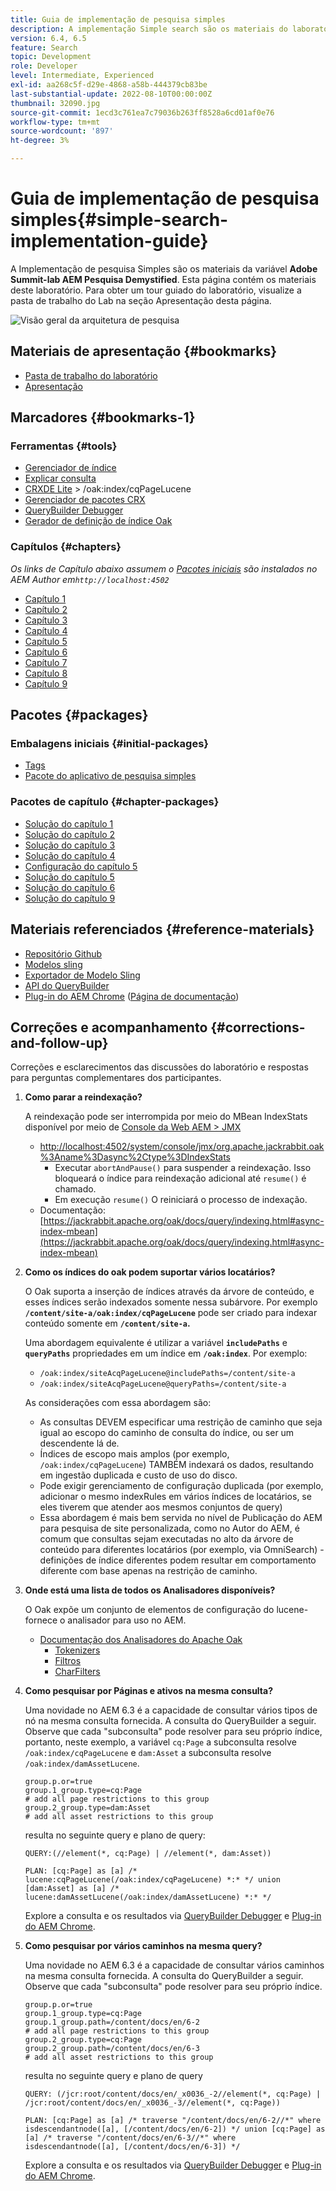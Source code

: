 ```yaml
---
title: Guia de implementação de pesquisa simples
description: A implementação Simple search são os materiais do laboratório 2017 Summit AEM Search Demystified. Esta página contém os materiais deste laboratório. Para obter um tour guiado do laboratório, visualize a pasta de trabalho do Lab na seção Apresentação desta página.
version: 6.4, 6.5
feature: Search
topic: Development
role: Developer
level: Intermediate, Experienced
exl-id: aa268c5f-d29e-4868-a58b-444379cb83be
last-substantial-update: 2022-08-10T00:00:00Z
thumbnail: 32090.jpg
source-git-commit: 1ecd3c761ea7c79036b263ff8528a6cd01af0e76
workflow-type: tm+mt
source-wordcount: '897'
ht-degree: 3%

---
```


# Guia de implementação de pesquisa simples{#simple-search-implementation-guide}

A Implementação de pesquisa Simples são os materiais da variável **Adobe Summit-lab AEM Pesquisa Demystified**. Esta página contém os materiais deste laboratório. Para obter um tour guiado do laboratório, visualize a pasta de trabalho do Lab na seção Apresentação desta página.

![Visão geral da arquitetura de pesquisa](assets/l4080/simple-search-application.png)

## Materiais de apresentação {#bookmarks}

* [Pasta de trabalho do laboratório](assets/l4080/l4080-lab-workbook.pdf)
* [Apresentação](assets/l4080/l4080-presentation.pdf)

## Marcadores {#bookmarks-1}

### Ferramentas {#tools}

* [Gerenciador de índice](http://localhost:4502/libs/granite/operations/content/diagnosis/tool.html/granite_oakindexmanager)
* [Explicar consulta](http://localhost:4502/libs/granite/operations/content/diagnosis/tool.html/granite_queryperformance)
* [CRXDE Lite](http://localhost:4502/crx/de/index.jsp#/oak%3Aindex/cqPageLucene) > /oak:index/cqPageLucene
* [Gerenciador de pacotes CRX](http://localhost:4502/crx/packmgr/index.jsp)
* [QueryBuilder Debugger](http://localhost:4502/libs/cq/search/content/querydebug.html?)
* [Gerador de definição de índice Oak](https://oakutils.appspot.com/generate/index)

### Capítulos {#chapters}

*Os links de Capítulo abaixo assumem o [Pacotes iniciais](#initialpackages) são instalados no AEM Author em`http://localhost:4502`*

* [Capítulo 1](http://localhost:4502/editor.html/content/summit/l4080/chapter-1.html)
* [Capítulo 2](http://localhost:4502/editor.html/content/summit/l4080/chapter-2.html)
* [Capítulo 3](http://localhost:4502/editor.html/content/summit/l4080/chapter-3.html)
* [Capítulo 4](http://localhost:4502/editor.html/content/summit/l4080/chapter-4.html)
* [Capítulo 5](http://localhost:4502/editor.html/content/summit/l4080/chapter-5.html)
* [Capítulo 6](http://localhost:4502/editor.html/content/summit/l4080/chapter-6.html)
* [Capítulo 7](http://localhost:4502/editor.html/content/summit/l4080/chapter-7.html)
* [Capítulo 8](http://localhost:4502/editor.html/content/summit/l4080/chapter-8.html)
* [Capítulo 9](http://localhost:4502/editor.html/content/summit/l4080/chapter-9.html)

## Pacotes {#packages}

### Embalagens iniciais {#initial-packages}

* [Tags](assets/l4080/summit-tags.zip)
* [Pacote do aplicativo de pesquisa simples](assets/l4080/simple.ui.apps-0.0.1-snapshot.zip)

### Pacotes de capítulo {#chapter-packages}

* [Solução do capítulo 1](assets/l4080/l4080-chapter1.zip)
* [Solução do capítulo 2](assets/l4080/l4080-chapter2.zip)
* [Solução do capítulo 3](assets/l4080/l4080-chapter3.zip)
* [Solução do capítulo 4](assets/l4080/l4080-chapter4.zip)
* [Configuração do capítulo 5](assets/l4080/l4080-chapter5-setup.zip)
* [Solução do capítulo 5](assets/l4080/l4080-chapter5-solution.zip)
* [Solução do capítulo 6](assets/l4080/l4080-chapter6.zip)
* [Solução do capítulo 9](assets/l4080/l4080-chapter9.zip)

## Materiais referenciados {#reference-materials}

* [Repositório Github](https://github.com/Adobe-Marketing-Cloud/aem-guides/tree/master/simple-search-guide)
* [Modelos sling](https://sling.apache.org/documentation/bundles/models.html)
* [Exportador de Modelo Sling](https://sling.apache.org/documentation/bundles/models.html#exporter-framework-since-130)
* [API do QueryBuilder](https://experienceleague.adobe.com/docs/)
* [Plug-in do AEM Chrome](https://chrome.google.com/webstore/detail/aem-chrome-plug-in/ejdcnikffjleeffpigekhccpepplaode) ([Página de documentação](https://adobe-consulting-services.github.io/acs-aem-tools/aem-chrome-plugin/))

## Correções e acompanhamento {#corrections-and-follow-up}

Correções e esclarecimentos das discussões do laboratório e respostas para perguntas complementares dos participantes.

1. **Como parar a reindexação?**

   A reindexação pode ser interrompida por meio do MBean IndexStats disponível por meio de [Console da Web AEM > JMX](http://localhost:4502/system/console/jmx)

   * [http://localhost:4502/system/console/jmx/org.apache.jackrabbit.oak%3Aname%3Dasync%2Ctype%3DIndexStats](http://localhost:4502/system/console/jmx/org.apache.jackrabbit.oak%3Aname%3Dasync%2Ctype%3DIndexStats)
      * Executar `abortAndPause()` para suspender a reindexação. Isso bloqueará o índice para reindexação adicional até `resume()` é chamado.
      * Em execução `resume()` O reiniciará o processo de indexação.
   * Documentação: [https://jackrabbit.apache.org/oak/docs/query/indexing.html#async-index-mbean](https://jackrabbit.apache.org/oak/docs/query/indexing.html#async-index-mbean)

2. **Como os índices do oak podem suportar vários locatários?**

   O Oak suporta a inserção de índices através da árvore de conteúdo, e esses índices serão indexados somente nessa subárvore. Por exemplo **`/content/site-a/oak:index/cqPageLucene`** pode ser criado para indexar conteúdo somente em **`/content/site-a`.**

   Uma abordagem equivalente é utilizar a variável **`includePaths`** e **`queryPaths`** propriedades em um índice em **`/oak:index`**. Por exemplo:

   * `/oak:index/siteAcqPageLucene@includePaths=/content/site-a`
   * `/oak:index/siteAcqPageLucene@queryPaths=/content/site-a`

   As considerações com essa abordagem são:

   * As consultas DEVEM especificar uma restrição de caminho que seja igual ao escopo do caminho de consulta do índice, ou ser um descendente lá de.
   * Índices de escopo mais amplos (por exemplo, `/oak:index/cqPageLucene`) TAMBÉM indexará os dados, resultando em ingestão duplicada e custo de uso do disco.
   * Pode exigir gerenciamento de configuração duplicada (por exemplo, adicionar o mesmo indexRules em vários índices de locatários, se eles tiverem que atender aos mesmos conjuntos de query)
   * Essa abordagem é mais bem servida no nível de Publicação do AEM para pesquisa de site personalizada, como no Autor do AEM, é comum que consultas sejam executadas no alto da árvore de conteúdo para diferentes locatários (por exemplo, via OmniSearch) - definições de índice diferentes podem resultar em comportamento diferente com base apenas na restrição de caminho.


3. **Onde está uma lista de todos os Analisadores disponíveis?**

   O Oak expõe um conjunto de elementos de configuração do lucene-fornece o analisador para uso no AEM.

   * [Documentação dos Analisadores do Apache Oak](https://jackrabbit.apache.org/oak/docs/query/lucene.html#analyzers)
      * [Tokenizers](https://cwiki.apache.org/confluence/display/solr/Tokenizers)
      * [Filtros](https://cwiki.apache.org/confluence/display/solr/Filter+Descriptions)
      * [CharFilters](https://cwiki.apache.org/confluence/display/solr/CharFilterFactories)

4. **Como pesquisar por Páginas e ativos na mesma consulta?**

   Uma novidade no AEM 6.3 é a capacidade de consultar vários tipos de nó na mesma consulta fornecida. A consulta do QueryBuilder a seguir. Observe que cada &quot;subconsulta&quot; pode resolver para seu próprio índice, portanto, neste exemplo, a variável `cq:Page` a subconsulta resolve `/oak:index/cqPageLucene` e `dam:Asset` a subconsulta resolve `/oak:index/damAssetLucene`.

   ```plain
   group.p.or=true
   group.1_group.type=cq:Page
   # add all page restrictions to this group
   group.2_group.type=dam:Asset
   # add all asset restrictions to this group
   ```

   resulta no seguinte query e plano de query:

   ```plain
   QUERY:(//element(*, cq:Page) | //element(*, dam:Asset))
   
   PLAN: [cq:Page] as [a] /* lucene:cqPageLucene(/oak:index/cqPageLucene) *:* */ union [dam:Asset] as [a] /* lucene:damAssetLucene(/oak:index/damAssetLucene) *:* */
   ```

   Explore a consulta e os resultados via [QueryBuilder Debugger](http://localhost:4502/libs/cq/search/content/querydebug.html?_charset_=UTF-8&amp;query=group.p.or%3Dtrue%0D%0Agroup.1_group.type%3Dcq%3APage%0D%0A%23+add+all+page+restrictions+to+this+group%0D%0Agroup.2_group.type%3Ddam%3AAsset%0D%0A%23+add+all+asset+restrictions+to+this+group) e [Plug-in do AEM Chrome](https://chrome.google.com/webstore/detail/aem-chrome-plug-in/ejdcnikffjleeffpigekhccpepplaode?hl=en-US).

5. **Como pesquisar por vários caminhos na mesma query?**

   Uma novidade no AEM 6.3 é a capacidade de consultar vários caminhos na mesma consulta fornecida. A consulta do QueryBuilder a seguir. Observe que cada &quot;subconsulta&quot; pode resolver para seu próprio índice.

   ```plain
   group.p.or=true
   group.1_group.type=cq:Page
   group.1_group.path=/content/docs/en/6-2
   # add all page restrictions to this group
   group.2_group.type=cq:Page
   group.2_group.path=/content/docs/en/6-3
   # add all asset restrictions to this group
   ```

   resulta no seguinte query e plano de query

   ```plain
   QUERY: (/jcr:root/content/docs/en/_x0036_-2//element(*, cq:Page) | /jcr:root/content/docs/en/_x0036_-3//element(*, cq:Page))
   
   PLAN: [cq:Page] as [a] /* traverse "/content/docs/en/6-2//*" where isdescendantnode([a], [/content/docs/en/6-2]) */ union [cq:Page] as [a] /* traverse "/content/docs/en/6-3//*" where isdescendantnode([a], [/content/docs/en/6-3]) */
   ```

   Explore a consulta e os resultados via [QueryBuilder Debugger](http://localhost:4502/libs/cq/search/content/querydebug.html?_charset_=UTF-8&amp;query=group.p.or%3Dtrue%0D%0Agroup.1_group.type%3Dcq%3APage%0D%0Agroup.1_group.path%3D%2Fcontent%2Fdocs%2Fen%2F6-2%0D%0A%23+add+all+page+restrictions+to+this+group%0D%0Agroup.2_group.type%3Dcq%3APage%0D%0Agroup.2_group.path%3D%2Fcontent%2Fdocs%2Fen%2F6-3%0D%0A%23+add+all+asset+restrictions+to+this+group) e [Plug-in do AEM Chrome](https://chrome.google.com/webstore/detail/aem-chrome-plug-in/ejdcnikffjleeffpigekhccpepplaode?hl=en-US).
